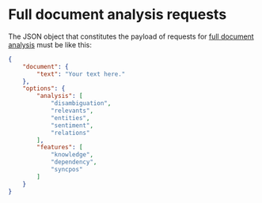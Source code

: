 # Full document analysis requests

The JSON object that constitutes the payload of requests for [full document analysis](../../../guide/full-analysis/index.md) must be like this:

``` json
{
	"document": {
		"text": "Your text here."
	},
	"options": {
		"analysis": [
			"disambiguation",
			"relevants",
			"entities",
			"sentiment",
			"relations"
		],
		"features": [
			"knowledge",
			"dependency",
			"syncpos"
		]
	}
}
```
